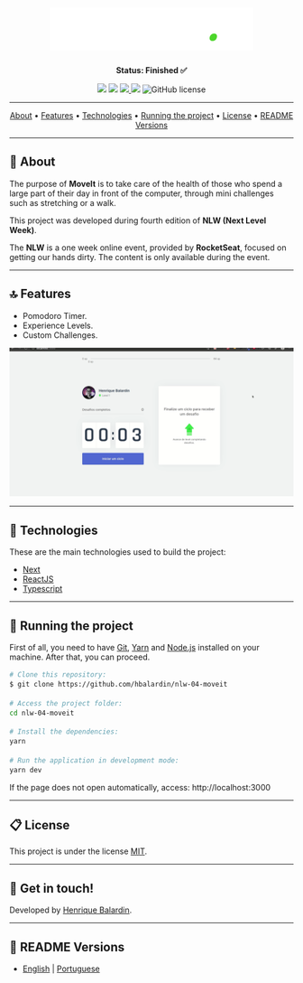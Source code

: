 <!-- banner -->
<h1 align="center">
  <img alt="MoveIt logo" title="MoveIt logo" src="./github/logo.png">
</h1
---

<!-- status -->
<p align="center"><b>Status: Finished ✅</b></p>

<!-- badges -->
<p align="center">
  <img src="https://img.shields.io/github/languages/count/hbalardin/nlw-04-moveit?color=4953B8">
  <img src="https://img.shields.io/github/repo-size/hbalardin/nlw-04-moveit?color=4CD62A"/>
  <a href="https://www.linkedin.com/in/hbalardin/">
    <img src="https://img.shields.io/badge/made%20by-Henrique%20Balardin-4953B8">
  </a>
  <img src="https://img.shields.io/github/last-commit/hbalardin/nlw-04-moveit?color=4CD62A"/>
  <img alt="GitHub license" src="https://img.shields.io/github/license/hbalardin/nlw-04-moveit?color=4953B8">
</p>

---

<!-- index -->
<p align="center">
  <a href="#-about">About</a> •
  <a href="#-features">Features</a> •
  <a href="#-technologies">Technologies</a> •
  <a href="#-running-the-project">Running the project</a> •
  <a href="#-license">License</a> •
  <a href="#-readme-versions">README Versions</a>
</p>

---

## 📄 About

The purpose of **MoveIt** is to take care of the health of those who spend a large part of their day in front of the computer, through mini challenges such as stretching or a walk.

This project was developed during fourth edition of **NLW (Next Level Week)**. 

The **NLW** is a one week online event, provided by **RocketSeat**, focused on getting our hands dirty. The content is only available during the event.

---

## 🔝 Features

- Pomodoro Timer.
- Experience Levels.
- Custom Challenges.

<!-- gifs -->
<p align="center">
  <img alt="WebDemonstration" title="WebDemonstration" src="./github/webdemonstration.gif">
</p>

---

## 🔨 Technologies

These are the main technologies used to build the project:

- [Next](https://nextjs.org/)
- [ReactJS](https://reactjs.org/)
- [Typescript](https://www.typescriptlang.org/)

---

## 🚀 Running the project

First of all, you need to have [Git](https://git-scm.com), [Yarn](https://yarnpkg.com/) and [Node.js](https://nodejs.org/en/) installed on your machine. After that, you can proceed.

```bash
# Clone this repository:
$ git clone https://github.com/hbalardin/nlw-04-moveit

# Access the project folder:
cd nlw-04-moveit

# Install the dependencies:
yarn

# Run the application in development mode:
yarn dev
```

If the page does not open automatically, access: http://localhost:3000

---

## 📋 License

This project is under the license [MIT](https://github.com/hbalardin/nlw-04-moveit/blob/main/LICENSE.md).

---

## 🚀 Get in touch!
Developed by [Henrique Balardin](https://www.linkedin.com/in/hbalardin).

---

## 🚩 README Versions

- [English](https://github.com/hbalardin/nlw-04-moveit/blob/main/README-en.md) | [Portuguese](https://github.com/hbalardin/nlw-04-moveit/blob/main/README.md)